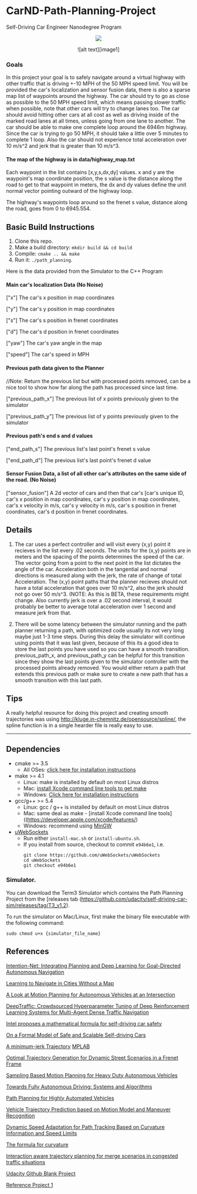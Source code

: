 

[//]: # (Image References)

[image1]: ./IMG_RESULTS/playfuldesertedblackrussianterrier-size-restricted.gif "Gif"
[image2]: ./IMG_RESULTS/Lanes.png "Lanes"
[image3]: ./IMG_RESULTS/LaneKeep.png "Lane Keep"
[image4]: ./IMG_RESULTS/LanesChange.png "Lanes Change"


# CarND-Path-Planning-Project
Self-Driving Car Engineer Nanodegree Program

<p align="center">
  <img src="./IMG_RESULTS/playfuldesertedblackrussianterrier-size-restricted.gif" />
</p>


<div style="text-align:center">![alt text][image1]</div>


### Goals
In this project your goal is to safely navigate around a virtual highway with other traffic that is driving +-10 MPH of the 50 MPH speed limit. You will be provided the car's localization and sensor fusion data, there is also a sparse map list of waypoints around the highway. The car should try to go as close as possible to the 50 MPH speed limit, which means passing slower traffic when possible, note that other cars will try to change lanes too. The car should avoid hitting other cars at all cost as well as driving inside of the marked road lanes at all times, unless going from one lane to another. The car should be able to make one complete loop around the 6946m highway. Since the car is trying to go 50 MPH, it should take a little over 5 minutes to complete 1 loop. Also the car should not experience total acceleration over 10 m/s^2 and jerk that is greater than 10 m/s^3.

#### The map of the highway is in data/highway_map.txt
Each waypoint in the list contains  [x,y,s,dx,dy] values. x and y are the waypoint's map coordinate position, the s value is the distance along the road to get to that waypoint in meters, the dx and dy values define the unit normal vector pointing outward of the highway loop.

The highway's waypoints loop around so the frenet s value, distance along the road, goes from 0 to 6945.554.

## Basic Build Instructions

1. Clone this repo.
2. Make a build directory: `mkdir build && cd build`
3. Compile: `cmake .. && make`
4. Run it: `./path_planning`.

Here is the data provided from the Simulator to the C++ Program

#### Main car's localization Data (No Noise)

["x"] The car's x position in map coordinates

["y"] The car's y position in map coordinates

["s"] The car's s position in frenet coordinates

["d"] The car's d position in frenet coordinates

["yaw"] The car's yaw angle in the map

["speed"] The car's speed in MPH

#### Previous path data given to the Planner

//Note: Return the previous list but with processed points removed, can be a nice tool to show how far along
the path has processed since last time. 

["previous_path_x"] The previous list of x points previously given to the simulator

["previous_path_y"] The previous list of y points previously given to the simulator

#### Previous path's end s and d values 

["end_path_s"] The previous list's last point's frenet s value

["end_path_d"] The previous list's last point's frenet d value

#### Sensor Fusion Data, a list of all other car's attributes on the same side of the road. (No Noise)

["sensor_fusion"] A 2d vector of cars and then that car's [car's unique ID, car's x position in map coordinates, car's y position in map coordinates, car's x velocity in m/s, car's y velocity in m/s, car's s position in frenet coordinates, car's d position in frenet coordinates. 

## Details

1. The car uses a perfect controller and will visit every (x,y) point it recieves in the list every .02 seconds. The units for the (x,y) points are in meters and the spacing of the points determines the speed of the car. The vector going from a point to the next point in the list dictates the angle of the car. Acceleration both in the tangential and normal directions is measured along with the jerk, the rate of change of total Acceleration. The (x,y) point paths that the planner recieves should not have a total acceleration that goes over 10 m/s^2, also the jerk should not go over 50 m/s^3. (NOTE: As this is BETA, these requirements might change. Also currently jerk is over a .02 second interval, it would probably be better to average total acceleration over 1 second and measure jerk from that.

2. There will be some latency between the simulator running and the path planner returning a path, with optimized code usually its not very long maybe just 1-3 time steps. During this delay the simulator will continue using points that it was last given, because of this its a good idea to store the last points you have used so you can have a smooth transition. previous_path_x, and previous_path_y can be helpful for this transition since they show the last points given to the simulator controller with the processed points already removed. You would either return a path that extends this previous path or make sure to create a new path that has a smooth transition with this last path.

## Tips

A really helpful resource for doing this project and creating smooth trajectories was using http://kluge.in-chemnitz.de/opensource/spline/, the spline function is in a single hearder file is really easy to use.

---

## Dependencies

* cmake >= 3.5
  * All OSes: [click here for installation instructions](https://cmake.org/install/)
* make >= 4.1
  * Linux: make is installed by default on most Linux distros
  * Mac: [install Xcode command line tools to get make](https://developer.apple.com/xcode/features/)
  * Windows: [Click here for installation instructions](http://gnuwin32.sourceforge.net/packages/make.htm)
* gcc/g++ >= 5.4
  * Linux: gcc / g++ is installed by default on most Linux distros
  * Mac: same deal as make - [install Xcode command line tools]((https://developer.apple.com/xcode/features/)
  * Windows: recommend using [MinGW](http://www.mingw.org/)
* [uWebSockets](https://github.com/uWebSockets/uWebSockets)
  * Run either `install-mac.sh` or `install-ubuntu.sh`.
  * If you install from source, checkout to commit `e94b6e1`, i.e.
    ```
    git clone https://github.com/uWebSockets/uWebSockets 
    cd uWebSockets
    git checkout e94b6e1
    ```
   
### Simulator.
You can download the Term3 Simulator which contains the Path Planning Project from the [releases tab (https://github.com/udacity/self-driving-car-sim/releases/tag/T3_v1.2).  

To run the simulator on Mac/Linux, first make the binary file executable with the following command:
```shell
sudo chmod u+x {simulator_file_name}
```

## References

[Intention-Net: Integrating Planning and Deep Learning for Goal-Directed Autonomous Navigation](https://arxiv.org/abs/1710.05627)

[Learning to Navigate in Cities Without a Map](https://arxiv.org/abs/1804.00168)

[A Look at Motion Planning for Autonomous Vehicles at an Intersection](https://arxiv.org/abs/1806.07834)

[DeepTraffic: Crowdsourced Hyperparameter Tuning of Deep Reinforcement Learning Systems for Multi-Agent Dense Traffic Navigation](https://arxiv.org/abs/1801.02805)

[Intel proposes a mathematical formula for self-driving car safety](https://www.engadget.com/2017-10-17-intel-mobileye-autonomous-vehicle-safety.html)

[On a Formal Model of Safe and Scalable Self-driving Cars](https://arxiv.org/pdf/1708.06374.pdf)

[A minimum-jerk Trajectory](http://courses.shadmehrlab.org/Shortcourse/minimumjerk.pdf) [MPLAB](http://mplab.ucsd.edu/tutorials/minimumJerk.pdf)

[Optimal Trajectory Generation for Dynamic Street Scenarios in a Frenet Frame](https://pdfs.semanticscholar.org/0e4c/282471fda509e8ec3edd555e32759fedf4d7.pdf)

[Sampling Based Motion Planning for Heavy Duty Autonomous Vehicles](http://liu.diva-portal.org/smash/get/diva2:1049189/FULLTEXT01.pdf)

[Towards Fully Autonomous Driving: Systems and Algorithms](https://www.cs.cmu.edu/~zkolter/pubs/levinson-iv2011.pdf)

[Path Planning for Highly Automated Vehicles](http://publications.lib.chalmers.se/records/fulltext/182538/182538.pdf)

[Vehicle Trajectory Prediction based on Motion Model and Maneuver Recognition](https://hal.inria.fr/hal-00881100/PDF/IROS13_PIN_161867_.pdf)

[Dynamic Speed Adaptation for Path Tracking Based on Curvature Information and Speed Limits](https://www.ncbi.nlm.nih.gov/pmc/articles/PMC5492420/)

[The formula for curvature](https://www.ima.umn.edu/~miller/1372curvature.pdf)

[Interaction aware trajectory planning for merge scenarios in congested traffic situations](http://ieeexplore.ieee.org/document/7795596/)

[Udacity Github Blank Project](https://github.com/udacity/CarND-Path-Planning-Project)

[Reference Project 1](https://github.com/PhilippeW83440/CarND-Path-Planning-Project)
